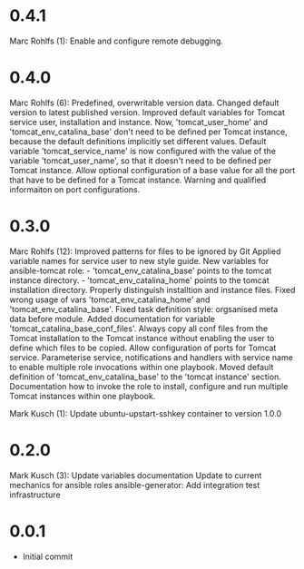 # 0.4.1

Marc Rohlfs (1):
      Enable and configure remote debugging.

# 0.4.0

Marc Rohlfs (6):
      Predefined, overwritable version data.
      Changed default version to latest published version.
      Improved default variables for Tomcat service user, installation and instance. Now, 'tomcat_user_home' and 'tomcat_env_catalina_base' don't need to be defined per Tomcat instance, because the default definitions implicitly set different values.
      Default variable 'tomcat_service_name' is now configured with the value of the variable 'tomcat_user_name', so that it doesn't need to be defined per Tomcat instance.
      Allow optional configuration of a base value for all the port that have to be defined for a Tomcat instance.
      Warning and qualified informaiton on port configurations.

# 0.3.0

Marc Rohlfs (12):
      Improved patterns for files to be ignored by Git
      Applied variable names for service user to new style guide.
      New variables for ansible-tomcat role: - 'tomcat\_env\_catalina\_base' points to the tomcat instance directory. - 'tomcat\_env\_catalina\_home' points to the tomcat installation directory.
      Properly distinguish installtion and instance files.
      Fixed wrong usage of vars 'tomcat\_env\_catalina\_home' and 'tomcat\_env\_catalina\_base'.
      Fixed task definition style: orgsanised meta data before module.
      Added documentation for variable 'tomcat_catalina_base_conf_files'.
      Always copy all conf files from the Tomcat installation to the Tomcat instance without enabling the user to define which files to be copied.
      Allow configuration of ports for Tomcat service.
      Parameterise service, notifications and handlers with service name to enable multiple role invocations within one playbook.
      Moved default definition of 'tomcat_env_catalina_base' to the 'tomcat instance' section.
      Documentation how to invoke the role to install, configure and run multiple Tomcat instances within one playbook.

Mark Kusch (1):
      Update ubuntu-upstart-sshkey container to version 1.0.0

# 0.2.0

Mark Kusch (3):
      Update variables documentation
      Update to current mechanics for ansible roles
      ansible-generator: Add integration test infrastructure

# 0.0.1

* Initial commit


<!-- vim: set nofen ts=4 sw=4 et: -->

